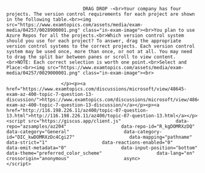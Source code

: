 <p class="card-text">
							
								DRAG DROP -<br>Your company has four projects. The version control requirements for each project are shown in the following table.<br><img src="https://www.examtopics.com/assets/media/exam-media/04257/0028900001.png" class="in-exam-image"><br>You plan to use Azure Repos for all the projects.<br>Which version control system should you use for each project? To answer, drag the appropriate version control systems to the correct projects. Each version control system may be used once, more than once, or not at all. You may need to drag the split bar between panes or scroll to view content.<br>NOTE: Each correct selection is worth one point.<br>Select and Place:<br><img src="https://www.examtopics.com/assets/media/exam-media/04257/0029000001.png" class="in-exam-image"><br>
							
						</p><p><a href="https://www.examtopics.com/discussions/microsoft/view/48645-exam-az-400-topic-7-question-13-discussion/">https://www.examtopics.com/discussions/microsoft/view/48645-exam-az-400-topic-7-question-13-discussion/</a></p><p><a href="http://116.198.226.11/az400/topic-07-question-13.html">http://116.198.226.11/az400/topic-07-question-13.html</a></p><script src="https://giscus.app/client.js"                    data-repo="azsamples/az204"                    data-repo-id="R_kgDOMRXzDQ"                    data-category="General"                    data-category-id="DIC_kwDOMRXzDc4Cgi27"                    data-mapping="pathname"                    data-strict="1"                    data-reactions-enabled="0"                    data-emit-metadata="0"                    data-input-position="bottom"                    data-theme="preferred_color_scheme"                    data-lang="en"                    crossorigin="anonymous"                    async>                    </script>